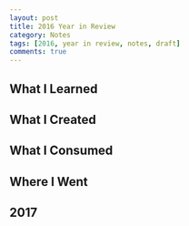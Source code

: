 ```yaml
---
layout: post
title: 2016 Year in Review
category: Notes
tags: [2016, year in review, notes, draft]
comments: true
---
```



<h2>What I Learned</h2>


<h2>What I Created</h2>


<h2>What I Consumed</h2>


<h2>Where I Went</h2>


<h2>2017</h2>